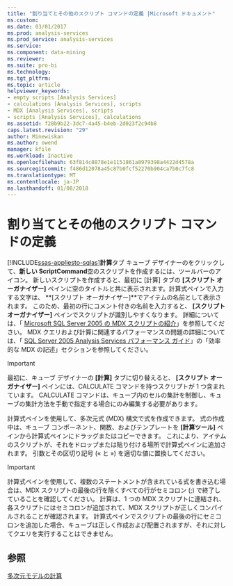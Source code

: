 ```yaml
---
title: "割り当てとその他のスクリプト コマンドの定義 |Microsoft ドキュメント"
ms.custom: 
ms.date: 03/01/2017
ms.prod: analysis-services
ms.prod_service: analysis-services
ms.service: 
ms.component: data-mining
ms.reviewer: 
ms.suite: pro-bi
ms.technology: 
ms.tgt_pltfrm: 
ms.topic: article
helpviewer_keywords:
- empty scripts [Analysis Services]
- calculations [Analysis Services], scripts
- MDX [Analysis Services], scripts
- scripts [Analysis Services], calculations
ms.assetid: f28b9b22-3dc7-4a45-b4eb-2d023f2c94b8
caps.latest.revision: "29"
author: Minewiskan
ms.author: owend
manager: kfile
ms.workload: Inactive
ms.openlocfilehash: 63f814c8878e1e1151861a8979398a4422d4578a
ms.sourcegitcommit: f486d12078a45c87b0fcf52270b904ca7b0c7fc8
ms.translationtype: MT
ms.contentlocale: ja-JP
ms.lasthandoff: 01/08/2018
---
```

# <a name="define-assignments-and-other-script-commands"></a>割り当てとその他のスクリプト コマンドの定義
[!INCLUDE[ssas-appliesto-sqlas](../../includes/ssas-appliesto-sqlas.md)]**計算**タブ キューブ デザイナーのをクリックして、**新しい ScriptCommand**空のスクリプトを作成するには、ツールバーのアイコン。 新しいスクリプトを作成すると、最初に [計算] タブの **[スクリプト オーガナイザー]** ペインに空のタイトルと共に表示されます。計算式ペインで入力する文字は、 **[スクリプト オーガナイザー]**でアイテムの名前として表示されます。 このため、最初の行にコメント付きの名前を入力すると、 **[スクリプト オーガナイザー]** ペインでスクリプトが識別しやすくなります。 詳細については、「 [Microsoft SQL Server 2005 の MDX スクリプトの紹介](http://go.microsoft.com/fwlink/?LinkId=81892)」を参照してください。 MDX クエリおよび計算に関連するパフォーマンスの問題の詳細については、「 [SQL Server 2005 Analysis Services パフォーマンス ガイド](http://go.microsoft.com/fwlink/?LinkId=81621)」の「効率的な MDX の記述」セクションを参照してください。  
  
> [!IMPORTANT]  
>  最初に、キューブ デザイナーの **[計算]** タブに切り替えると、 **[スクリプト オーガナイザー]** ペインには、CALCULATE コマンドを持つスクリプトが 1 つ含まれています。 CALCULATE コマンドは、キューブ内のセルの集計を制御し、キューブの集計方法を手動で指定する場合にのみ編集する必要があります。  
  
 計算式ペインを使用して、多次元式 (MDX) 構文で式を作成できます。 式の作成中は、キューブ コンポーネント、関数、およびテンプレートを **[計算ツール]** ペインから計算式ペインにドラッグまたはコピーできます。 これにより、アイテムのスクリプトが、それをドロップまたは貼り付ける場所で計算式ペインに追加されます。 引数とその区切り記号 (&#xAB; と &#xBB;) を適切な値に置換してください。  
  
> [!IMPORTANT]  
>  計算式ペインを使用して、複数のステートメントが含まれている式を書き込む場合は、MDX スクリプトの最後の行を除くすべての行がセミコロン (;) で終了していることを確認してください。 計算は、1 つの MDX スクリプトに連結され、各スクリプトにはセミコロンが追加されて、MDX スクリプトが正しくコンパイルされることが確認されます。 計算式ペインでスクリプトの最後の行にセミコロンを追加した場合、キューブは正しく作成および配置されますが、それに対してクエリを実行することはできません。  
  
## <a name="see-also"></a>参照  
 [多次元モデルの計算](../../analysis-services/multidimensional-models/calculations-in-multidimensional-models.md)  
  
  
